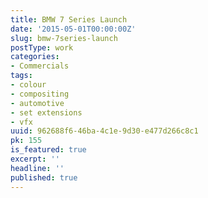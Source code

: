 ```yaml
---
title: BMW 7 Series Launch
date: '2015-05-01T00:00:00Z'
slug: bmw-7series-launch
postType: work
categories:
- Commercials
tags:
- colour
- compositing
- automotive
- set extensions
- vfx
uuid: 962688f6-46ba-4c1e-9d30-e477d266c8c1
pk: 155
is_featured: true
excerpt: ''
headline: ''
published: true
---
```


